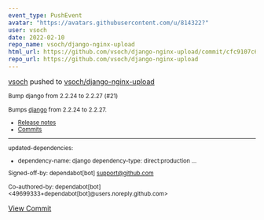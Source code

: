 ```yaml
---
event_type: PushEvent
avatar: "https://avatars.githubusercontent.com/u/814322?"
user: vsoch
date: 2022-02-10
repo_name: vsoch/django-nginx-upload
html_url: https://github.com/vsoch/django-nginx-upload/commit/cfc9107c6e2e9e289b61de2d3baf33ba7b2a6086
repo_url: https://github.com/vsoch/django-nginx-upload
---
```


<a href='https://github.com/vsoch' target='_blank'>vsoch</a> pushed to <a href='https://github.com/vsoch/django-nginx-upload' target='_blank'>vsoch/django-nginx-upload</a>

<small>Bump django from 2.2.24 to 2.2.27 (#21)

Bumps [django](https://github.com/django/django) from 2.2.24 to 2.2.27.
- [Release notes](https://github.com/django/django/releases)
- [Commits](https://github.com/django/django/compare/2.2.24...2.2.27)

---
updated-dependencies:
- dependency-name: django
  dependency-type: direct:production
...

Signed-off-by: dependabot[bot] <support@github.com>

Co-authored-by: dependabot[bot] <49699333+dependabot[bot]@users.noreply.github.com></small>

<a href='https://github.com/vsoch/django-nginx-upload/commit/cfc9107c6e2e9e289b61de2d3baf33ba7b2a6086' target='_blank'>View Commit</a>